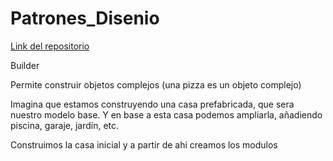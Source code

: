 # Patrones_Disenio

[Link del repositorio](https://github.com/rnoguer22/Patrones_Disenio.git)



Builder

Permite construir objetos complejos (una pizza es un objeto complejo)

Imagina que estamos construyendo una casa prefabricada, que sera nuestro modelo base. Y en base a esta casa podemos ampliarla, añadiendo piscina, garaje, jardín, etc.

Construimos la casa inicial y a partir de ahi creamos los modulos
